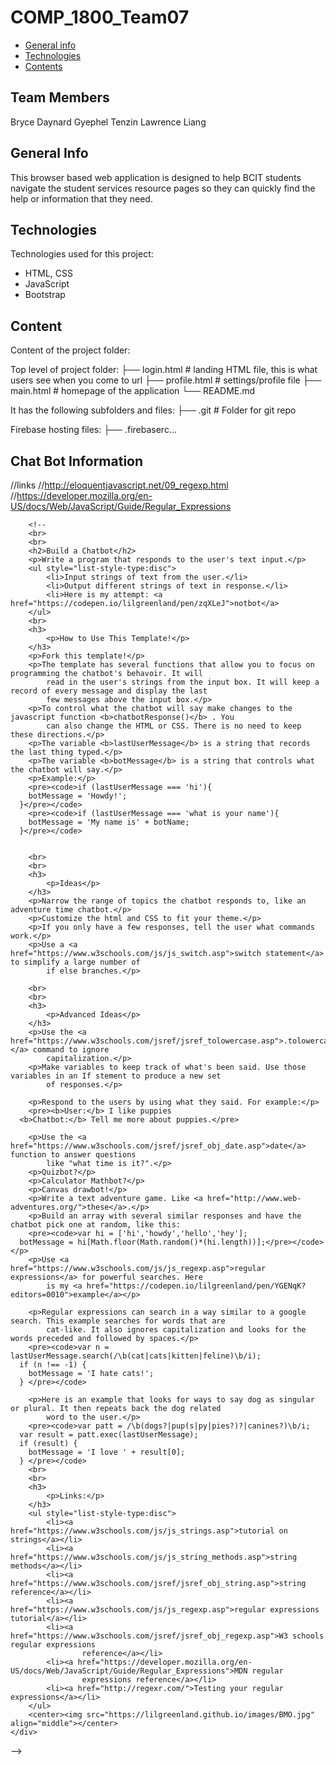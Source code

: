 # COMP_1800_Team07

* [General info](#general-info)
* [Technologies](#technologies)
* [Contents](#content)

## Team Members
Bryce Daynard
Gyephel Tenzin
Lawrence Liang

## General Info
This browser based web application is designed to
help BCIT students navigate the student services resource pages so they can quickly find the help or information that they need.
	
## Technologies
Technologies used for this project:
* HTML, CSS
* JavaScript
* Bootstrap 
	
## Content
Content of the project folder:

 Top level of project folder: 
├── login.html               # landing HTML file, this is what users see when you come to url
├── profile.html             # settings/profile file
├── main.html                # homepage of the application
└── README.md

It has the following subfolders and files:
├── .git                     # Folder for git repo

Firebase hosting files: 
├── .firebaserc...


## Chat Bot Information
//links
//http://eloquentjavascript.net/09_regexp.html
//https://developer.mozilla.org/en-US/docs/Web/JavaScript/Guide/Regular_Expressions

        <!--
        <br>
        <br>
        <h2>Build a Chatbot</h2>
        <p>Write a program that responds to the user's text input.</p>
        <ul style="list-style-type:disc">
            <li>Input strings of text from the user.</li>
            <li>Output different strings of text in response.</li>
            <li>Here is my attempt: <a href="https://codepen.io/lilgreenland/pen/zqXLeJ">notbot</a>
        </ul>
        <br>
        <h3>
            <p>How to Use This Template!</p>
        </h3>
        <p>Fork this template!</p>
        <p>The template has several functions that allow you to focus on programming the chatbot's behavoir. It will
            read in the user's strings from the input box. It will keep a record of every message and display the last
            few messages above the input box.</p>
        <p>To control what the chatbot will say make changes to the javascript function <b>chatbotResponse()</b> . You
            can also change the HTML or CSS. There is no need to keep these directions.</p>
        <p>The variable <b>lastUserMessage</b> is a string that records the last thing typed.</p>
        <p>The variable <b>botMessage</b> is a string that controls what the chatbot will say.</p>
        <p>Example:</p>
        <pre><code>if (lastUserMessage === 'hi'){
        botMessage = 'Howdy!';
      }</pre></code>
        <pre><code>if (lastUserMessage === 'what is your name'){
        botMessage = 'My name is' + botName;
      }</pre></code>


        <br>
        <br>
        <h3>
            <p>Ideas</p>
        </h3>
        <p>Narrow the range of topics the chatbot responds to, like an adventure time chatbot.</p>
        <p>Customize the html and CSS to fit your theme.</p>
        <p>If you only have a few responses, tell the user what commands work.</p>
        <p>Use a <a href="https://www.w3schools.com/js/js_switch.asp">switch statement</a> to simplify a large number of
            if else branches.</p>

        <br>
        <br>
        <h3>
            <p>Advanced Ideas</p>
        </h3>
        <p>Use the <a href="https://www.w3schools.com/jsref/jsref_tolowercase.asp">.tolowercase()</a> command to ignore
            capitalization.</p>
        <p>Make variables to keep track of what's been said. Use those variables in an If stement to produce a new set
            of responses.</p>

        <p>Respond to the users by using what they said. For example:</p>
        <pre><b>User:</b> I like puppies
      <b>Chatbot:</b> Tell me more about puppies.</pre>

        <p>Use the <a href="https://www.w3schools.com/jsref/jsref_obj_date.asp">date</a> function to answer questions
            like "what time is it?".</p>
        <p>Quizbot?</p>
        <p>Calculator Mathbot?</p>
        <p>Canvas drawbot!</p>
        <p>Write a text adventure game. Like <a href="http://www.web-adventures.org/">these</a>.</p>
        <p>Build an array with several similar responses and have the chatbot pick one at random, like this:
        <pre><code>var hi = ['hi','howdy','hello','hey'];
      botMessage = hi[Math.floor(Math.random()*(hi.length))];</pre></code></p>
        <p>Use <a href="https://www.w3schools.com/js/js_regexp.asp">regular expressions</a> for powerful searches. Here
            is my <a href="https://codepen.io/lilgreenland/pen/YGENqK?editors=0010">example</a></p>

        <p>Regular expressions can search in a way similar to a google search. This example searches for words that are
            cat-like. It also ignores capitalization and looks for the words preceded and followed by spaces.</p>
        <pre><code>var n = lastUserMessage.search(/\b(cat|cats|kitten|feline)\b/i);
      if (n !== -1) {
        botMessage = 'I hate cats!';
      } </pre></code>

        <p>Here is an example that looks for ways to say dog as singular or plural. It then repeats back the dog related
            word to the user.</p>
        <pre><code>var patt = /\b(dogs?|pup(s|py|pies?)?|canines?)\b/i;
      var result = patt.exec(lastUserMessage);
      if (result) {
        botMessage = 'I love ' + result[0];
      } </pre></code>
        <br>
        <br>
        <h3>
            <p>Links:</p>
        </h3>
        <ul style="list-style-type:disc">
            <li><a href="https://www.w3schools.com/js/js_strings.asp">tutorial on strings</a></li>
            <li><a href="https://www.w3schools.com/js/js_string_methods.asp">string methods</a></li>
            <li><a href="https://www.w3schools.com/jsref/jsref_obj_string.asp">string reference</a></li>
            <li><a href="https://www.w3schools.com/js/js_regexp.asp">regular expressions tutorial</a></li>
            <li><a href="https://www.w3schools.com/jsref/jsref_obj_regexp.asp">W3 schools regular expressions
                    reference</a></li>
            <li><a href="https://developer.mozilla.org/en-US/docs/Web/JavaScript/Guide/Regular_Expressions">MDN regular
                    expressions reference</a></li>
            <li><a href="http://regexr.com/">Testing your regular expressions</a></li>
        </ul>
        <center><img src="https://lilgreenland.github.io/images/BMO.jpg" align="middle"></center>
    </div>

-->